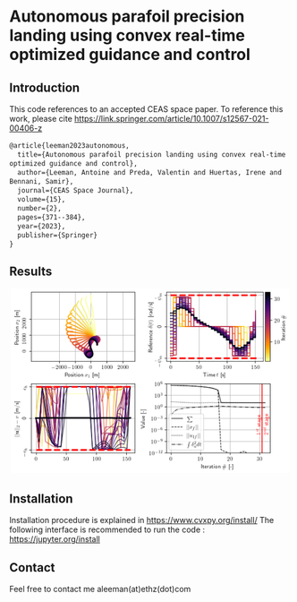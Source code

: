 # Autonomous parafoil precision landing using convex real-time optimized guidance and control

## Introduction
This code references to an accepted CEAS space paper. To reference this work, please cite https://link.springer.com/article/10.1007/s12567-021-00406-z
```
@article{leeman2023autonomous,
  title={Autonomous parafoil precision landing using convex real-time optimized guidance and control},
  author={Leeman, Antoine and Preda, Valentin and Huertas, Irene and Bennani, Samir},
  journal={CEAS Space Journal},
  volume={15},
  number={2},
  pages={371--384},
  year={2023},
  publisher={Springer}
}
```
## Results
<p align="center">
	<img width="500" src="fig1_paper.png?raw=true">
</p>

## Installation
Installation procedure is explained in https://www.cvxpy.org/install/
The following interface is recommended to run the code : https://jupyter.org/install
## Contact
Feel free to contact me aleeman(at)ethz(dot)com

